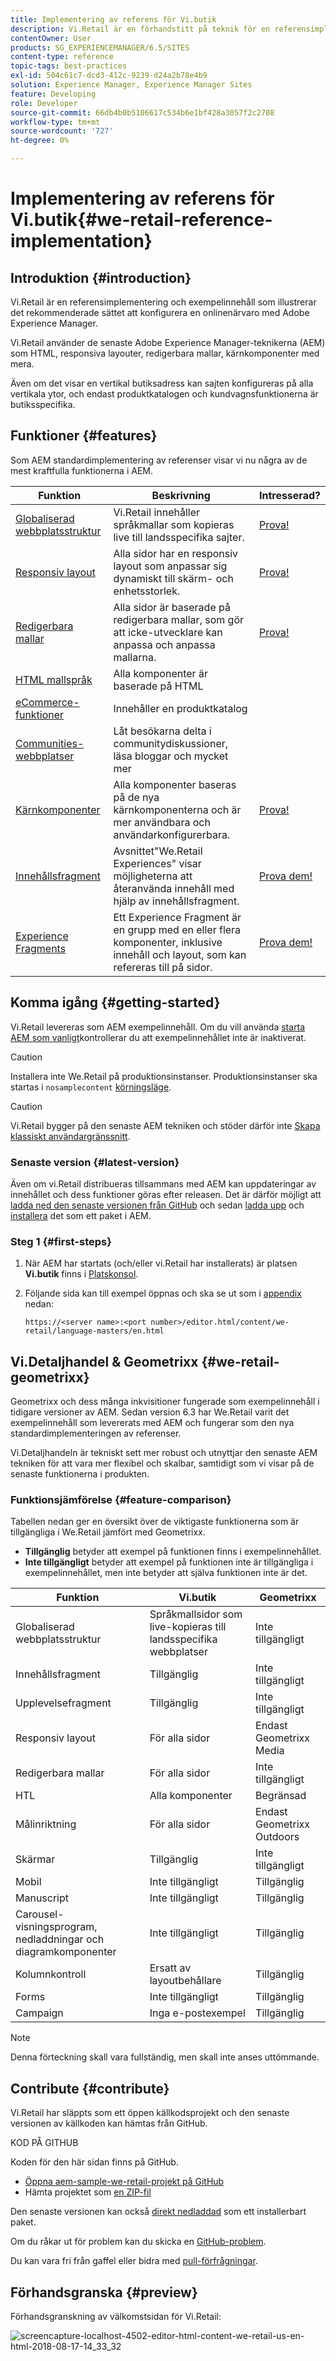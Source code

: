 ```yaml
---
title: Implementering av referens för Vi.butik
description: Vi.Retail är en förhandstitt på teknik för en referensimplementering som visar det rekommenderade sättet att konfigurera en onlinenärvaro med AEM
contentOwner: User
products: SG_EXPERIENCEMANAGER/6.5/SITES
content-type: reference
topic-tags: best-practices
exl-id: 504c61c7-dcd3-412c-9239-d24a2b78e4b9
solution: Experience Manager, Experience Manager Sites
feature: Developing
role: Developer
source-git-commit: 66db4b0b5106617c534b6e1bf428a3057f2c2708
workflow-type: tm+mt
source-wordcount: '727'
ht-degree: 0%

---
```


# Implementering av referens för Vi.butik{#we-retail-reference-implementation}

## Introduktion {#introduction}

Vi.Retail är en referensimplementering och exempelinnehåll som illustrerar det rekommenderade sättet att konfigurera en onlinenärvaro med Adobe Experience Manager.

Vi.Retail använder de senaste Adobe Experience Manager-teknikerna (AEM) som HTML, responsiva layouter, redigerbara mallar, kärnkomponenter med mera.

Även om det visar en vertikal butiksadress kan sajten konfigureras på alla vertikala ytor, och endast produktkatalogen och kundvagnsfunktionerna är butiksspecifika.

## Funktioner {#features}

Som AEM standardimplementering av referenser visar vi nu några av de mest kraftfulla funktionerna i AEM.

| **Funktion** | **Beskrivning** | **Intresserad?** |
|---|---|---|
| [Globaliserad webbplatsstruktur](/help/sites-administering/tc-bp.md) | Vi.Retail innehåller språkmallar som kopieras live till landsspecifika sajter. | [Prova!](/help/sites-developing/we-retail-globalized-site-structure.md) |
| [Responsiv layout](/help/sites-authoring/responsive-layout.md) | Alla sidor har en responsiv layout som anpassar sig dynamiskt till skärm- och enhetsstorlek. | [Prova!](/help/sites-developing/we-retail-responsive-layout.md) |
| [Redigerbara mallar](/help/sites-developing/page-templates-editable.md) | Alla sidor är baserade på redigerbara mallar, som gör att icke-utvecklare kan anpassa och anpassa mallarna. | [Prova!](/help/sites-developing/we-retail-editable-templates.md) |
| [HTML mallspråk](https://experienceleague.adobe.com/docs/experience-manager-htl/content/overview.html) | Alla komponenter är baserade på HTML |  |
| [eCommerce-funktioner](/help/commerce/cif-classic/developing/ecommerce.md) | Innehåller en produktkatalog |  |
| [Communities-webbplatser](/help/communities/overview.md) | Låt besökarna delta i communitydiskussioner, läsa bloggar och mycket mer |  |
| [Kärnkomponenter](https://experienceleague.adobe.com/docs/experience-manager-core-components/using/introduction.html) | Alla komponenter baseras på de nya kärnkomponenterna och är mer användbara och användarkonfigurerbara. | [Prova!](/help/sites-developing/we-retail-core-components.md) |
| [Innehållsfragment](/help/assets/content-fragments/content-fragments.md) | Avsnittet&quot;We.Retail Experiences&quot; visar möjligheterna att återanvända innehåll med hjälp av innehållsfragment. | [Prova dem!](/help/sites-developing/we-retail-content-fragments.md) |
| [Experience Fragments](/help/sites-authoring/experience-fragments.md) | Ett Experience Fragment är en grupp med en eller flera komponenter, inklusive innehåll och layout, som kan refereras till på sidor. | [Prova dem!](/help/sites-developing/we-retail-experience-fragments.md) |

## Komma igång {#getting-started}

Vi.Retail levereras som AEM exempelinnehåll. Om du vill använda [starta AEM som vanligt](/help/sites-deploying/deploy.md#getting-started)kontrollerar du att exempelinnehållet inte är inaktiverat.

>[!CAUTION]
>
>Installera inte We.Retail på produktionsinstanser. Produktionsinstanser ska startas i `nosamplecontent` [körningsläge](/help/sites-deploying/configure-runmodes.md).

>[!CAUTION]
>
>Vi.Retail bygger på den senaste AEM tekniken och stöder därför inte [Skapa klassiskt användargränssnitt](/help/sites-classic-ui-authoring/classic-page-author-first-steps.md).

### Senaste version {#latest-version}

Även om vi.Retail distribueras tillsammans med AEM kan uppdateringar av innehållet och dess funktioner göras efter releasen. Det är därför möjligt att [ladda ned den senaste versionen från GitHub](https://github.com/Adobe-Marketing-Cloud/aem-sample-we-retail/releases) och sedan [ladda upp](/help/sites-administering/package-manager.md#uploading-packages-from-your-file-system) och [installera](/help/sites-administering/package-manager.md#installing-packages) det som ett paket i AEM.

### Steg 1 {#first-steps}

1. När AEM har startats (och/eller vi.Retail har installerats) är platsen **Vi.butik** finns i [Platskonsol](/help/sites-authoring/basic-handling.md#global-navigation).
1. Följande sida kan till exempel öppnas och ska se ut som i [appendix](#appendix) nedan:

   `https://<server name>:<port number>/editor.html/content/we-retail/language-masters/en.html`

## Vi.Detaljhandel &amp; Geometrixx {#we-retail-geometrixx}

Geometrixx och dess många inkvisitioner fungerade som exempelinnehåll i tidigare versioner av AEM. Sedan version 6.3 har We.Retail varit det exempelinnehåll som levererats med AEM och fungerar som den nya standardimplementeringen av referenser.

Vi.Detaljhandeln är tekniskt sett mer robust och utnyttjar den senaste AEM tekniken för att vara mer flexibel och skalbar, samtidigt som vi visar på de senaste funktionerna i produkten.

### Funktionsjämförelse {#feature-comparison}

Tabellen nedan ger en översikt över de viktigaste funktionerna som är tillgängliga i We.Retail jämfört med Geometrixx.

* **Tillgänglig** betyder att exempel på funktionen finns i exempelinnehållet.
* **Inte tillgängligt** betyder att exempel på funktionen inte är tillgängliga i exempelinnehållet, men inte betyder att själva funktionen inte är det.

| **Funktion** | **Vi.butik** | **Geometrixx** |
|---|---|---|
| Globaliserad webbplatsstruktur | Språkmallsidor som live-kopieras till landsspecifika webbplatser | Inte tillgängligt |
| Innehållsfragment | Tillgänglig | Inte tillgängligt |
| Upplevelsefragment | Tillgänglig | Inte tillgängligt |
| Responsiv layout | För alla sidor | Endast Geometrixx Media |
| Redigerbara mallar | För alla sidor | Inte tillgängligt |
| HTL | Alla komponenter | Begränsad |
| Målinriktning | För alla sidor | Endast Geometrixx Outdoors |
| Skärmar | Tillgänglig | Inte tillgängligt |
| Mobil | Inte tillgängligt | Tillgänglig |
| Manuscript | Inte tillgängligt | Tillgänglig |
| Carousel-visningsprogram, nedladdningar och diagramkomponenter | Inte tillgängligt | Tillgänglig |
| Kolumnkontroll | Ersatt av layoutbehållare | Tillgänglig |
| Forms | Inte tillgängligt | Tillgänglig |
| Campaign | Inga e-postexempel | Tillgänglig |

>[!NOTE]
>
>Denna förteckning skall vara fullständig, men skall inte anses uttömmande.

## Contribute {#contribute}

Vi.Retail har släppts som ett öppen källkodsprojekt och den senaste versionen av källkoden kan hämtas från GitHub.

KOD PÅ GITHUB

Koden för den här sidan finns på GitHub.

* [Öppna aem-sample-we-retail-projekt på GitHub](https://github.com/Adobe-Marketing-Cloud/aem-sample-we-retail)
* Hämta projektet som [en ZIP-fil](https://codeload.github.com/Adobe-Marketing-Cloud/aem-sample-we-retail/zip/refs/heads/master)

Den senaste versionen kan också [direkt nedladdad](https://github.com/Adobe-Marketing-Cloud/aem-sample-we-retail/releases/tag/we.retail.reactor-4.0.0) som ett installerbart paket.

Om du råkar ut för problem kan du skicka en [GitHub-problem](https://github.com/Adobe-Marketing-Cloud/aem-sample-we-retail/issues).

Du kan vara fri från gaffel eller bidra med [pull-förfrågningar](https://github.com/Adobe-Marketing-Cloud/aem-sample-we-retail/pulls).

## Förhandsgranska {#preview}

Förhandsgranskning av välkomstsidan för Vi.Retail:

![screencapture-localhost-4502-editor-html-content-we-retail-us-en-html-2018-08-17-14_33_32](assets/screencapture-localhost-4502-editor-html-content-we-retail-us-en-html-2018-08-17-14_33_32.png)
